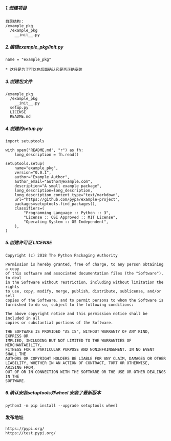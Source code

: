 ##### 1.创建项目

    目录结构：
    /example_pkg
      /example_pkg
        __init__.py
        
##### 2.编辑example_pkg/__init__.py
    
    name = "example_pkg"
    
    * 这只是为了可以在后面确认它是否正确安装
    
##### 3.创建包文件

    /example_pkg
      /example_pkg
        __init__.py
      setup.py
      LICENSE
      README.md
      
##### 4.创建的setup.py

    import setuptools

    with open("README.md", "r") as fh:
        long_description = fh.read()
    
    setuptools.setup(
        name="example_pkg",
        version="0.0.1",
        author="Example Author",
        author_email="author@example.com",
        description="A small example package",
        long_description=long_description,
        long_description_content_type="text/markdown",
        url="https://github.com/pypa/example-project",
        packages=setuptools.find_packages(),
        classifiers=(
            "Programming Language :: Python :: 3",
            "License :: OSI Approved :: MIT License",
            "Operating System :: OS Independent",
        ),
    )
    
##### 5.创建许可证 LICENSE
    
    Copyright (c) 2018 The Python Packaging Authority

    Permission is hereby granted, free of charge, to any person obtaining a copy
    of this software and associated documentation files (the "Software"), to deal
    in the Software without restriction, including without limitation the rights
    to use, copy, modify, merge, publish, distribute, sublicense, and/or sell
    copies of the Software, and to permit persons to whom the Software is
    furnished to do so, subject to the following conditions:
    
    The above copyright notice and this permission notice shall be included in all
    copies or substantial portions of the Software.
    
    THE SOFTWARE IS PROVIDED "AS IS", WITHOUT WARRANTY OF ANY KIND, EXPRESS OR
    IMPLIED, INCLUDING BUT NOT LIMITED TO THE WARRANTIES OF MERCHANTABILITY,
    FITNESS FOR A PARTICULAR PURPOSE AND NONINFRINGEMENT. IN NO EVENT SHALL THE
    AUTHORS OR COPYRIGHT HOLDERS BE LIABLE FOR ANY CLAIM, DAMAGES OR OTHER
    LIABILITY, WHETHER IN AN ACTION OF CONTRACT, TORT OR OTHERWISE, ARISING FROM,
    OUT OF OR IN CONNECTION WITH THE SOFTWARE OR THE USE OR OTHER DEALINGS IN THE
    SOFTWARE.
    
##### 6.确认安装setuptools并wheel 安装了最新版本
    
    python3 -m pip install --upgrade setuptools wheel
    
       
#### 发布地址
    https://pypi.org/
    https://test.pypi.org/